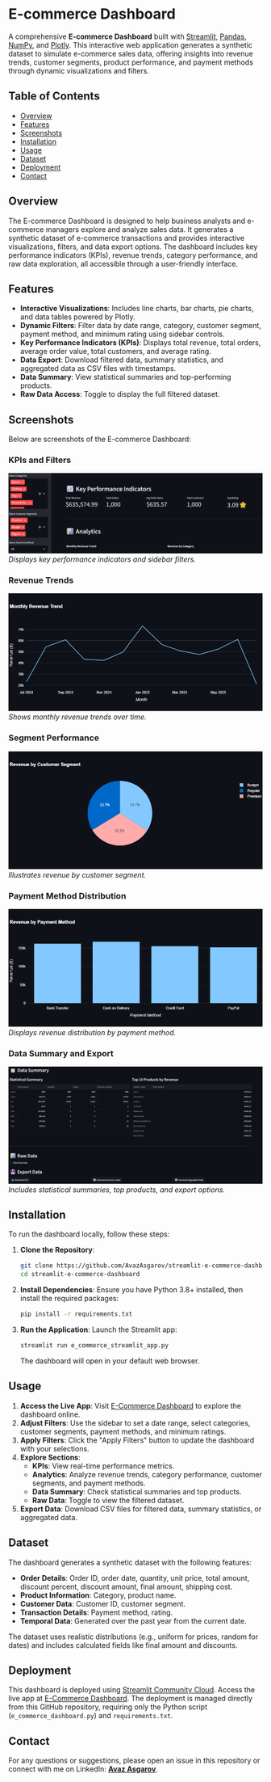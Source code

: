 # E-commerce Dashboard

A comprehensive **E-commerce Dashboard** built with [Streamlit](https://streamlit.io/), [Pandas](https://pandas.pydata.org/), [NumPy](https://numpy.org/), and [Plotly](https://plotly.com/). This interactive web application generates a synthetic dataset to simulate e-commerce sales data, offering insights into revenue trends, customer segments, product performance, and payment methods through dynamic visualizations and filters.

## Table of Contents
- [Overview](#overview)
- [Features](#features)
- [Screenshots](#screenshots)
- [Installation](#installation)
- [Usage](#usage)
- [Dataset](#dataset)
- [Deployment](#deployment)
- [Contact](#contact)

## Overview
The E-commerce Dashboard is designed to help business analysts and e-commerce managers explore and analyze sales data. It generates a synthetic dataset of e-commerce transactions and provides interactive visualizations, filters, and data export options. The dashboard includes key performance indicators (KPIs), revenue trends, category performance, and raw data exploration, all accessible through a user-friendly interface.

## Features
- **Interactive Visualizations**: Includes line charts, bar charts, pie charts, and data tables powered by Plotly.
- **Dynamic Filters**: Filter data by date range, category, customer segment, payment method, and minimum rating using sidebar controls.
- **Key Performance Indicators (KPIs)**: Displays total revenue, total orders, average order value, total customers, and average rating.
- **Data Export**: Download filtered data, summary statistics, and aggregated data as CSV files with timestamps.
- **Data Summary**: View statistical summaries and top-performing products.
- **Raw Data Access**: Toggle to display the full filtered dataset.

## Screenshots
Below are screenshots of the E-commerce Dashboard:

### KPIs and Filters
![KPIs and Filters](screenshots/kpis_filters.png)
*Displays key performance indicators and sidebar filters.*

### Revenue Trends
![Revenue Trends](screenshots/revenue_trends.png)
*Shows monthly revenue trends over time.*

### Segment Performance
![Segment Performance](screenshots/segment.png)
*Illustrates revenue by customer segment.*

### Payment Method Distribution
![Payment Method Distribution](screenshots/payment_method.png)
*Displays revenue distribution by payment method.*

### Data Summary and Export
![Data Summary and Export](screenshots/data_summary_export.png)
*Includes statistical summaries, top products, and export options.*

## Installation
To run the dashboard locally, follow these steps:

1. **Clone the Repository**:
   ```bash
   git clone https://github.com/AvazAsgarov/streamlit-e-commerce-dashboard.git
   cd streamlit-e-commerce-dashboard
   ```

2. **Install Dependencies**:
   Ensure you have Python 3.8+ installed, then install the required packages:
   ```bash
   pip install -r requirements.txt
   ```

3. **Run the Application**:
   Launch the Streamlit app:
   ```bash
   streamlit run e_commerce_streamlit_app.py
   ```
   The dashboard will open in your default web browser.

## Usage
1. **Access the Live App**: Visit [E-Commerce Dashboard](https://e-commerce-dashboard-avaz-asgarov.streamlit.app/) to explore the dashboard online.
2. **Adjust Filters**: Use the sidebar to set a date range, select categories, customer segments, payment methods, and minimum ratings.
3. **Apply Filters**: Click the "Apply Filters" button to update the dashboard with your selections.
4. **Explore Sections**:
   - **KPIs**: View real-time performance metrics.
   - **Analytics**: Analyze revenue trends, category performance, customer segments, and payment methods.
   - **Data Summary**: Check statistical summaries and top products.
   - **Raw Data**: Toggle to view the filtered dataset.
5. **Export Data**: Download CSV files for filtered data, summary statistics, or aggregated data.

## Dataset
The dashboard generates a synthetic dataset with the following features:
- **Order Details**: Order ID, order date, quantity, unit price, total amount, discount percent, discount amount, final amount, shipping cost.
- **Product Information**: Category, product name.
- **Customer Data**: Customer ID, customer segment.
- **Transaction Details**: Payment method, rating.
- **Temporal Data**: Generated over the past year from the current date.

The dataset uses realistic distributions (e.g., uniform for prices, random for dates) and includes calculated fields like final amount and discounts.

## Deployment
This dashboard is deployed using [Streamlit Community Cloud](https://streamlit.io/cloud). Access the live app at [E-Commerce Dashboard](https://e-commerce-dashboard-avaz-asgarov.streamlit.app/). The deployment is managed directly from this GitHub repository, requiring only the Python script (`e_commerce_dashboard.py`) and `requirements.txt`.

## Contact

For any questions or suggestions, please open an issue in this repository or connect with me on LinkedIn: **[Avaz Asgarov](https://www.linkedin.com/in/avaz-asgarov/)**.
